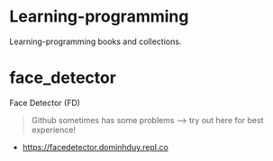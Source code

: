 # Learning-programming
Learning-programming books and collections.

# face_detector
Face Detector (FD)

> Github sometimes has some problems --> try out here for best experience!
- https://facedetector.dominhduy.repl.co

